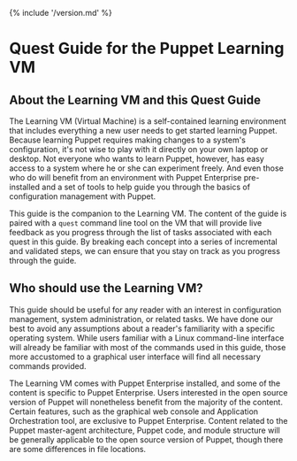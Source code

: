 {% include '/version.md' %}

# Quest Guide for the Puppet Learning VM

## About the Learning VM and this Quest Guide

The Learning VM (Virtual Machine) is a self-contained learning environment
that includes everything a new user needs to get started learning Puppet.
Because learning Puppet requires making changes to a system's configuration,
it's not wise to play with it directly on your own laptop or desktop. Not
everyone who wants to learn Puppet, however, has easy access to a system
where he or she can experiment freely. And even those who do will benefit
from an environment with Puppet Enterprise pre-installed and a set of tools
to help guide you through the basics of configuration management with Puppet.

This guide is the companion to the Learning VM. The content of the guide is
paired with a `quest` command line tool on the VM that will provide live
feedback as you progress through the list of tasks associated with each
quest in this guide. By breaking each concept into a series of incremental
and validated steps, we can ensure that you stay on track as you progress
through the guide.

## Who should use the Learning VM?

This guide should be useful for any reader with an interest in configuration
management, system administration, or related tasks. We have done our best to
avoid any assumptions about a reader's familiarity with a specific operating
system. While users familiar with a Linux command-line interface will already be
familiar with most of the commands used in this guide, those more accustomed
to a graphical user interface will find all necessary commands provided.

The Learning VM comes with Puppet Enterprise installed, and some of the
content is specific to Puppet Enterprise. Users interested in the open source
version of Puppet will nonetheless benefit from the majority of the content.
Certain features, such as the graphical web console and Application Orchestration
tool, are exclusive to Puppet Enterprise. Content related to the Puppet
master-agent architecture, Puppet code, and module structure will be generally
applicable to the open source version of Puppet, though there are some
differences in file locations.
